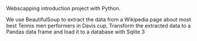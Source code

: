 Webscapping introduction project with Python.

We use BeautifulSoup to extract the data from a Wikipedia page about most best Tennis men performers in Davis cup,
Transform the extracted data to a Pandas data frame and load it to a database with Sqlite 3
